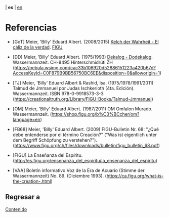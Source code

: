 | **es** | [en](../english/references.md)

# Referencias

<a name="GoT"></a>
- [GoT] Meier, 'Billy' Eduard Albert. (2008/2015) [Kelch der Wahrheit - El cáliz de la verdad](https://www.figu.org/ch/files/downloads/buecher/figu-kelch_der_wahrheit_goblet-of-the-truth_v_20150307.pdf). [FIGU](https://www.figu.org)

<a name="DD"></a>
- [DD] Meier, 'Billy' Eduard Albert. (1975/1993) [Dekalog - Dodekalog](https://shop.figu.org/b%C3%BCcher/dekalog-dodekalog?language=en). Wassermannzeit.
  CH-8495 Hinterschmidrüti ZH
  (https://nebula.wsimg.com/cac33b106920d52886151223a420b67d?AccessKeyId=C0F879B9BB56750BC6EE&disposition=0&alloworigin=1)

<a name="TJ"></a>
- [TJ] Meier, 'Billy' Eduard Albert & Rashid, Isa. (1975/1978/1991/2011) Talmud de Jmmanuel por Judas Ischkerioth (4ta. Edición). Wassermannzeit.
  ISBN 978-0-9918573-3-3
  (https://creationaltruth.org/Library/FIGU-Books/Talmud-Jmmanuel)

<a name="OM"></a>
- [OM] Meier, 'Billy' Eduard Albert. (1987/2011) OM Omfalon Murado. Wassermannzeit. 
  (https://shop.figu.org/b%C3%BCcher/om?language=en)

<a name="FB68"></a>
- [FB68] Meier, 'Billy' Eduard Albert. (2009) FIGU-Bulletin Nr. 68: "¿Qué debe entenderse por el término Creación?" ("Was ist eigentlich unter dem Begriff Schöpfung zu verstehen?"). 
  (https://www.figu.org/ch/files/downloads/bulletin/figu_bulletin_68.pdf)

<a name="FIGU"></a>
- [FIGU] La Enseñanza del Espíritu.
  (http://es.figu.org/ensenanza_del_espiritu/la_ensenanza_del_espiritu)

<a name="VAA"></a>
- [VAA] Boletín informativo Voz de la Era de Acuario (Stimme der Wassermannzeit) No. 89.  (Diciembre 1993). 
(https://ca.figu.org/what-is-the-creation-.html)

## Regresar a

[Contenido](./contenido.md)
